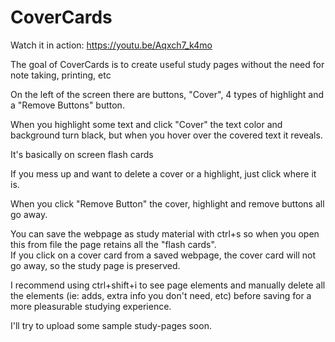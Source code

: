 # CoverCards

Watch it in action: https://youtu.be/Aqxch7_k4mo

The goal of CoverCards is to create useful study pages without the need for note taking, printing, etc

On the left of the screen there are buttons, "Cover", 4 types of highlight and a "Remove Buttons" button. 

When you highlight some text and click "Cover" the text color and background turn black, but when you hover over the covered text it reveals. 

It's basically on screen flash cards

If you mess up and want to delete a cover or a highlight, just click where it is.

When you click "Remove Button" the cover, highlight and remove buttons all go away.

You can save the webpage as study material with ctrl+s so when you open this from file the page retains all the "flash cards".  
If you click on a cover card from a saved webpage, the cover card will not go away, so the study page is preserved.

I recommend using ctrl+shift+i to see page elements and manually delete all the elements (ie: adds, extra info you don't need, etc) before saving for a more pleasurable studying experience.

I'll try to upload some sample study-pages soon.

